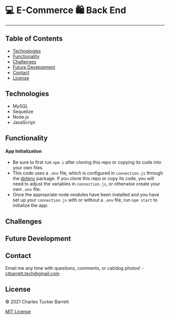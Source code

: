 
# 💻 E-Commerce 🛍️ Back End

<!-- TODO: Add description -->

---

## Table of Contents
* [Technologies](#technologies)
* [Functionality](#functionality)
* [Challenges](#challenges)
* [Future Development](#future-development)
* [Contact](#contact)
* [License](#license)


## Technologies
* MySQL
* Sequelize
* Node.js
* JavaScript


## Functionality
<!-- TODO: Add walkthrough video link -->
<!-- [App Demonstration Video]() -->

#### App Initialization
* Be sure to first run <code>npm i</code> after cloning this repo or copying its code into your own files.
* This code uses a `.env` file, which is configured in `connection.js` through the [dotenv](https://www.npmjs.com/package/dotenv) package. If you clone this repo or copy its code, you will need to adjust the variables in `connection.js`, or otherwise create your own `.env` file.
* Once the appropriate node modules have been installed and you have set up your `connection.js` with or without a `.env` file, run `npm start` to initialize the app:

<!-- TODO: Add gif of app initialization -->
<!-- ![App Initialization]() -->


## Challenges
<!-- TODO: Add challenges as they arise -->


## Future Development
<!-- TODO: Add ideas for future development as they arise -->


## Contact
Email me any time with questions, comments, or cat/dog photos! - ctbarrett.tech@gmail.com


## License
&copy; 2021 Charles Tucker Barrett

[MIT License](https://opensource.org/licenses/MIT)